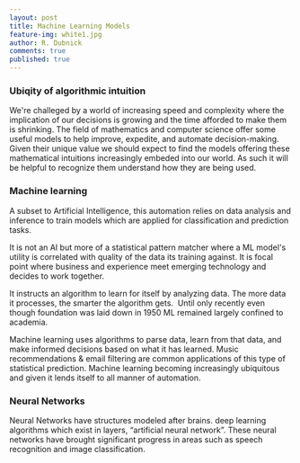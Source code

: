 ```yaml
---
layout: post
title: Machine Learning Models
feature-img: white1.jpg
author: R. Dubnick
comments: true
published: true
---
```



### Ubiqity of algorithmic intuition
We're challeged by a world of increasing speed and complexity where the  implication of our decisions is growing and the time afforded to make them is shrinking.  The field of mathematics and computer science offer some useful models to help improve, expedite, and automate decision-making.  Given their unique value we should expect to find the models offering these mathematical intuitions increasingly embeded into our world.  As such it will be helpful to recognize them understand how they are being used.

### Machine learning

A subset to Artificial Intelligence, this automation relies on data analysis and inference to train models which are applied for classification and prediction tasks.

It is not an AI but more of a statistical pattern matcher where a ML model's utility is correlated with quality of the data its training against. It is focal point where business and experience meet emerging technology and decides to work together.

It instructs an algorithm to learn for itself by analyzing data. The more data it processes, the smarter the algorithm gets.  Until only recently even though foundation was laid down in 1950 ML remained largely confined to academia.

Machine learning uses algorithms to parse data, learn from that data, and make informed decisions based on what it has learned.  Music recommendations & email filtering are common applications of this type of statistical prediction.  Machine learning becoming increasingly ubiquitous and given it lends itself to all manner of automation.

### Neural Networks
Neural Networks have structures modeled after brains. deep learning algorithms which exist in layers, “artificial neural network”.  These neural networks have brought significant progress in areas such as speech recognition and image classification.

